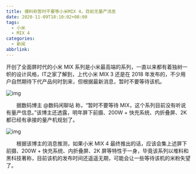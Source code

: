 ```yaml
---
title: 爆料称暂时不要等小米MIX 4，目前无量产消息
date: 2020-11-09T18:10:02+08:00
tags:
  - 小米
  - MIX 4
categories:
  - 新闻
abbrlink:
---
```


开创了全面屏时代的小米 MIX 系列是小米最高端的系列，一直以来都有着独树一帜的设计风格，IT之家了解到，上代小米 MIX 3 还是在 2018 年发布的，不少用户自然期待下代产品何时到来，但根据最新消息，暂时不要等待该机。

![img](https://cdn.jsdelivr.net/gh/yakeing/Documentation@main/Hexo/images/9ef8-kcieywa2047517.jpg)

　　据数码博主 @数码闲聊站 称，“暂时不要等待 MIX，这个系列目前没有听说有量产信息。”该博主还透露，明年屏下前摄、200W + 快充系统、内折叠屏、2K 都已经有承接的量产机规划了。

![img](https://cdn.jsdelivr.net/gh/yakeing/Documentation@main/Hexo/images/98e4-kcieywa2047518.jpg)

　　根据该博主的消息推测，如果小米 MIX 4 最终推出的话，应该会集上述屏下前摄、200W + 快充系统、内折叠屏、2K 屏等特性于一身，毕竟该系列以堆料和黑科技著称，目前该机的发布时间还遥遥无期，可能会让一些等待该机的米粉失望了。